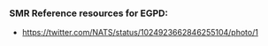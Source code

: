 ### SMR Reference resources for EGPD:
- https://twitter.com/NATS/status/1024923662846255104/photo/1
